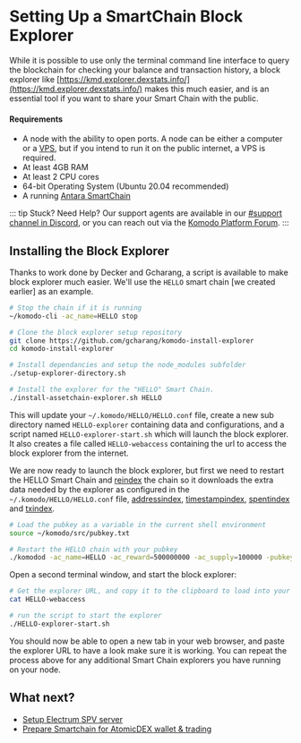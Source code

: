 #  Setting Up a SmartChain Block Explorer

While it is possible to use only the terminal command line interface to query the blockchain for checking your balance and transaction history, a block explorer like [https://kmd.explorer.dexstats.info/](https://kmd.explorer.dexstats.info/)
makes this much easier, and is an essential tool if you want to share your Smart Chain with the public.

#### Requirements

- A node with the ability to open ports. A node can be either a computer or a [VPS](https://www.digitalocean.com/community/tutorials/initial-server-setup-with-ubuntu-20-04), but if you intend to run it on the public internet, a VPS is required.
- At least 4GB RAM
- At least 2 CPU cores
- 64-bit Operating System (Ubuntu 20.04 recommended)
- A running [Antara SmartChain](create-smart-chain.html)

::: tip
Stuck? Need Help? Our support agents are available in our <a href="https://komodoplatform.com/discord">#support channel in Discord</a>, or you can reach out via the <a href="https://forum.komodoplatform.com/c/support/15">Komodo Platform Forum</a>.
:::

## Installing the Block Explorer

Thanks to work done by Decker and Gcharang, a script is available to make block explorer much easier. We'll use the `HELLO` smart chain [we created earlier] as an example.

```bash
# Stop the chain if it is running
~/komodo-cli -ac_name=HELLO stop

# Clone the block explorer setup repository
git clone https://github.com/gcharang/komodo-install-explorer
cd komodo-install-explorer

# Install dependancies and setup the node_modules subfolder
./setup-explorer-directory.sh

# Install the explorer for the "HELLO" Smart Chain.
./install-assetchain-explorer.sh HELLO
```

This will update your `~/.komodo/HELLO/HELLO.conf` file, create a new sub directory named `HELLO-explorer` containing data and configurations, and a script named `HELLO-explorer-start.sh` which will launch the block explorer.
It also creates a file called `HELLO-webaccess` containing the url to access the block explorer from the internet.

We are now ready to launch the block explorer, but first we need to restart the HELLO Smart Chain and [reindex](https://developers.komodoplatform.com/basic-docs/smart-chains/smart-chain-setup/common-runtime-parameters.html#reindex) the chain so it downloads the extra data needed by the explorer as configured in the `~/.komodo/HELLO/HELLO.conf` file, [addressindex](https://developers.komodoplatform.com/basic-docs/smart-chains/smart-chain-setup/common-runtime-parameters.html#addressindex), [timestampindex](https://developers.komodoplatform.com/basic-docs/smart-chains/smart-chain-setup/common-runtime-parameters.html#timestampindex), [spentindex](https://developers.komodoplatform.com/basic-docs/smart-chains/smart-chain-setup/common-runtime-parameters.html#spentindex) and [txindex](https://developers.komodoplatform.com/basic-docs/smart-chains/smart-chain-setup/common-runtime-parameters.html#txindex).

```bash
# Load the pubkey as a variable in the current shell environment
source ~/komodo/src/pubkey.txt

# Restart the HELLO chain with your pubkey
./komodod -ac_name=HELLO -ac_reward=500000000 -ac_supply=100000 -pubkey=$pubkey -reindex &
```

Open a second terminal window, and start the block explorer:

```bash
# Get the explorer URL, and copy it to the clipboard to load into your web browser 
cat HELLO-webaccess

# run the script to start the explorer
./HELLO-explorer-start.sh
```

You should now be able to open a new tab in your web browser, and paste the explorer URL to have a look make sure it is working. You can repeat the process above for any additional Smart Chain explorers you have running on your node.

## What next?
* [Setup Electrum SPV server](../komodo/setup-electrumX-server.html)
* [Prepare Smartchain for AtomicDEX wallet & trading](../komodo/setup-electrumX-server.html)



